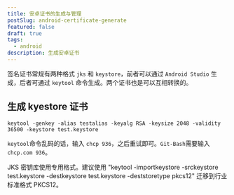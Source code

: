 ```yaml
---
title: 安卓证书的生成与管理
postSlug: android-certificate-generate
featured: false
draft: true
tags:
  - android
description: 生成安卓证书
---
```


签名证书常规有两种格式 `jks` 和 `keystore`，前者可以通过 `Android Studio` 生成，后者可通过 `keytool` 命令生成。两个证书也是可以互相转换的。

## 生成 kyestore 证书

```
keytool -genkey -alias testalias -keyalg RSA -keysize 2048 -validity 36500 -keystore test.keystore
```

`keytool`命令乱码的话，输入 `chcp 936`，之后重试即可。`Git-Bash`需要输入`chcp.com 936`。

JKS 密钥库使用专用格式。建议使用 "keytool -importkeystore -srckeystore test.keystore -destkeystore test.keystore -deststoretype pkcs12" 迁移到行业标准格式 PKCS12。
